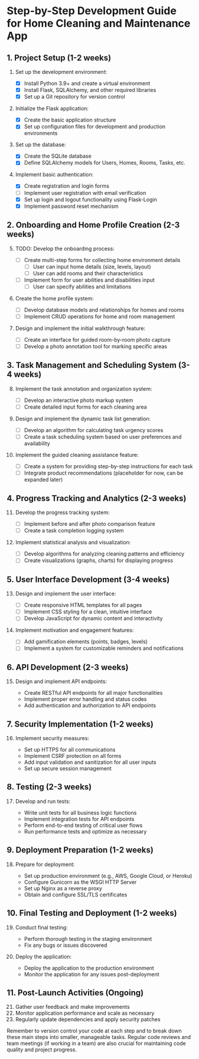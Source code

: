 # Step-by-Step Development Guide for Home Cleaning and Maintenance App

## 1. Project Setup (1-2 weeks)

1. Set up the development environment:

   - [x] Install Python 3.9+ and create a virtual environment
   - [x] Install Flask, SQLAlchemy, and other required libraries
   - [x] Set up a Git repository for version control
2. Initialize the Flask application:

   - [x] Create the basic application structure
   - [x] Set up configuration files for development and production environments
3. Set up the database:

   - [x] Create the SQLite database
   - [x] Define SQLAlchemy models for Users, Homes, Rooms, Tasks, etc.
4. Implement basic authentication:

   - [x] Create registration and login forms
   - [ ] Implement user registration with email verification
   - [x] Set up login and logout functionality using Flask-Login
   - [x] Implement password reset mechanism

## 2. Onboarding and Home Profile Creation (2-3 weeks)

5. TODO: Develop the onboarding process:

   - [ ] Create multi-step forms for collecting home environment details
       - [ ] User can input home details (size, levels, layout)
       - [ ] User can add rooms and their characteristics
   - [ ] Implement form for user abilities and disabilities input
       - [ ] User can specify abilities and limitations
6. Create the home profile system:

   - [ ] Develop database models and relationships for homes and rooms
   - [ ] Implement CRUD operations for home and room management
7. Design and implement the initial walkthrough feature:

   - [ ] Create an interface for guided room-by-room photo capture
   - [ ] Develop a photo annotation tool for marking specific areas

## 3. Task Management and Scheduling System (3-4 weeks)

8. Implement the task annotation and organization system:

   - [ ] Develop an interactive photo markup system
   - [ ] Create detailed input forms for each cleaning area
9. Design and implement the dynamic task list generation:

   - [ ] Develop an algorithm for calculating task urgency scores
   - [ ] Create a task scheduling system based on user preferences and availability
10. Implement the guided cleaning assistance feature:

    - [ ] Create a system for providing step-by-step instructions for each task
    - [ ] Integrate product recommendations (placeholder for now, can be expanded later)

## 4. Progress Tracking and Analytics (2-3 weeks)

11. Develop the progress tracking system:

    - [ ] Implement before and after photo comparison feature
    - [ ] Create a task completion logging system
12. Implement statistical analysis and visualization:

    - [ ] Develop algorithms for analyzing cleaning patterns and efficiency
    - [ ] Create visualizations (graphs, charts) for displaying progress

## 5. User Interface Development (3-4 weeks)

13. Design and implement the user interface:

    - [ ] Create responsive HTML templates for all pages
    - [ ] Implement CSS styling for a clean, intuitive interface
    - [ ] Develop JavaScript for dynamic content and interactivity
14. Implement motivation and engagement features:

    - [ ] Add gamification elements (points, badges, levels)
    - [ ] Implement a system for customizable reminders and notifications

## 6. API Development (2-3 weeks)

15. Design and implement API endpoints:

    - Create RESTful API endpoints for all major functionalities
    - Implement proper error handling and status codes
    - Add authentication and authorization to API endpoints

## 7. Security Implementation (1-2 weeks)

16. Implement security measures:

    - Set up HTTPS for all communications
    - Implement CSRF protection on all forms
    - Add input validation and sanitization for all user inputs
    - Set up secure session management

## 8. Testing (2-3 weeks)

17. Develop and run tests:

    - Write unit tests for all business logic functions
    - Implement integration tests for API endpoints
    - Perform end-to-end testing of critical user flows
    - Run performance tests and optimize as necessary

## 9. Deployment Preparation (1-2 weeks)

18. Prepare for deployment:

    - Set up production environment (e.g., AWS, Google Cloud, or Heroku)
    - Configure Gunicorn as the WSGI HTTP Server
    - Set up Nginx as a reverse proxy
    - Obtain and configure SSL/TLS certificates

## 10. Final Testing and Deployment (1-2 weeks)

19. Conduct final testing:

    - Perform thorough testing in the staging environment
    - Fix any bugs or issues discovered
20. Deploy the application:

    - Deploy the application to the production environment
    - Monitor the application for any issues post-deployment

## 11. Post-Launch Activities (Ongoing)

21. Gather user feedback and make improvements
22. Monitor application performance and scale as necessary
23. Regularly update dependencies and apply security patches

Remember to version control your code at each step and to break down these main steps into smaller, manageable tasks. Regular code reviews and team meetings (if working in a team) are also crucial for maintaining code quality and project progress.